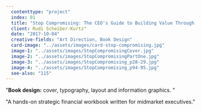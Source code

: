 ```yaml
---
  contenttype: "project"
  index: 01
  title: "Stop Compromising: The CEO's Guide to Building Value Through Smarter Finance"
  client: Rudi Scheiber-Kurtz"
  date: "2017-10-04"
  creative-fields: "Art Direction, Book Design"
  card-image: "../assets/images/card-stop-compromising.jpg"
  image-1: "../assets/images/StopCompromisingCover.jpg"
  image-2: "../assets/images/StopCompromisingPartOne.jpg"
  image-3: "../assets/images/StopCompromising_p28-29.jpg"
  image-4: "../assets/images/StopCompromising_p94-95.jpg"
  see-also: "115"
---
```


<p className=copy_A>"<strong>Book design:</strong> cover, typography, layout and information graphics. "</p>
<p className=copy_B>"A hands-on strategic financial workbook written for midmarket executives."</p>
<p className=copy_C></p>
<p className=copy_D></p>
